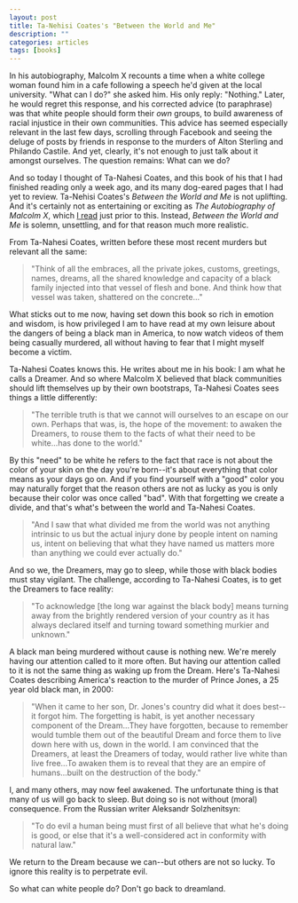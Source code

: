 ```yaml
---
layout: post
title: Ta-Nehisi Coates's "Between the World and Me"
description: ""
categories: articles
tags: [books]
---
```


In his autobiography, Malcolm X recounts a time when a white college woman found him in a cafe following a speech he'd given at the local university. "What can I do?" she asked him. His only reply: "Nothing." Later, he would regret this response, and his corrected advice (to paraphrase) was that white people should form their _own_ groups, to build awareness of racial injustice in their own communities. This advice has seemed especially relevant in the last few days, scrolling through Facebook and seeing the deluge of posts by friends in response to the murders of Alton Sterling and Philando Castile. And yet, clearly, it's not enough to just talk about it amongst ourselves. The question remains: What can we do?

And so today I thought of Ta-Nahesi Coates, and this book of his that I had finished reading only a week ago, and its many dog-eared pages that I had yet to review. Ta-Nehisi Coates's _Between the World and Me_ is not uplifting. And it's certainly not as entertaining or exciting as _The Autobiography of Malcolm X_, which <a href="{{ site.url }}/malcolm-x">I read</a> just prior to this. Instead, _Between the World and Me_ is solemn, unsettling, and for that reason much more realistic.

From Ta-Nahesi Coates, written before these most recent murders but relevant all the same:

> "Think of all the embraces, all the private jokes, customs, greetings, names, dreams, all the shared knowledge and capacity of a black family injected into that vessel of flesh and bone. And think how that vessel was taken, shattered on the concrete..."

What sticks out to me now, having set down this book so rich in emotion and wisdom, is how privileged I am to have read at my own leisure about the dangers of being a black man in America, to now watch videos of them being casually murdered, all without having to fear that I might myself become a victim.

Ta-Nahesi Coates knows this. He writes about me in his book: I am what he calls a Dreamer. And so where Malcolm X believed that black communities should lift themselves up by their own bootstraps, Ta-Nahesi Coates sees things a little differently:

> "The terrible truth is that we cannot will ourselves to an escape on our own. Perhaps that was, is, the hope of the movement: to awaken the Dreamers, to rouse them to the facts of what their need to be white...has done to the world."

By this "need" to be white he refers to the fact that race is not about the color of your skin on the day you're born--it's about everything that color means as your days go on. And if you find yourself with a "good" color you may naturally forget that the reason others are not as lucky as you is only because their color was once called "bad". With that forgetting we create a divide, and that's what's between the world and Ta-Nahesi Coates.

> "And I saw that what divided me from the world was not anything intrinsic to us but the actual injury done by people intent on naming us, intent on believing that what they have named us matters more than anything we could ever actually do."

And so we, the Dreamers, may go to sleep, while those with black bodies must stay vigilant. The challenge, according to Ta-Nahesi Coates, is to get the Dreamers to face reality:

> "To acknowledge [the long war against the black body] means turning away from the brightly rendered version of your country as it has always declared itself and turning toward something murkier and unknown."

A black man being murdered without cause is nothing new. We're merely having our attention called to it more often. But having our attention called to it is not the same thing as waking up from the Dream. Here's Ta-Nahesi Coates describing America's reaction to the murder of Prince Jones, a 25 year old black man, in 2000:

> "When it came to her son, Dr. Jones's country did what it does best--it forgot him. The forgetting is habit, is yet another necessary component of the Dream...They have forgotten, because to remember would tumble them out of the beautiful Dream and force them to live down here with us, down in the world. I am convinced that the Dreamers, at least the Dreamers of today, would rather live white than live free...To awaken them is to reveal that they are an empire of humans...built on the destruction of the body."

I, and many others, may now feel awakened. The unfortunate thing is that many of us will go back to sleep. But doing so is not without (moral) consequence. From the Russian writer Aleksandr Solzhenitsyn:

> "To do evil a human being must first of all believe that what he's doing is good, or else that it's a well-considered act in conformity with natural law."

We return to the Dream because we can--but others are not so lucky. To ignore this reality is to perpetrate evil.

So what can white people do? Don't go back to dreamland.
